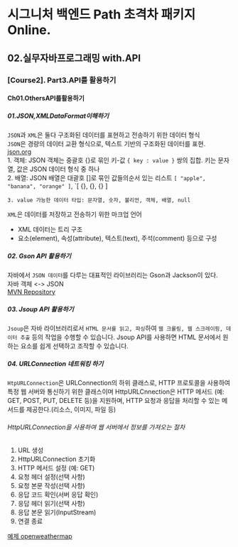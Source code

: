# 시그니처 백엔드 Path 초격차 패키지 Online.
## 02.실무자바프로그래밍 with.API
### [Course2]. Part3.API를 활용하기

#### Ch01.OthersAPI를활용하기
##### 01.JSON,XMLDataFormat이해하기

`JSON`과 `XML`은 둘다 구조화된 데이터를 표현하고 전송하기 위한 데이터 형식   
`JSON`은 경량의 데이터 교환 형식으로, 텍스트 기반의 구조화된 데이터를 표현.   
[json.org](https://www.json.org/json-en.html)   
    1. 객체: JSON 객체는 중괄호 {}로 묶인 키-값 `{ key : value }` 쌍의 집합. 키는 문자열, 값은 JSON 데이터 형식 중 하나   
    2. 배열: JSON 배열은 대괄호 []로 묶인 값들의순서 있는 리스트 `[ "apple", "banana", "orange" ]`, `[ {}, {}, {} ]   

    3. value 가능한 데이터 타입: 문자열, 숫자, 불리언, 객체, 배열, null

`XML`은 데이터를 저장하고 전송하기 위한 마크업 언어
- XML 데이터는 트리 구조
- 요소(element), 속성(attribute), 텍스트(text), 주석(comment) 등으로 구성

##### 02. Gson API 활용하기
자바에서 `JSON 데이터`를 다루는 대표적인 라이브러리는 Gson과 Jackson이 있다.   
자바 객체 <-> JSON   
[MVN Repository](https://mvnrepository.com/)   

##### 03. Jsoup API 활용하기
`Jsoup`은 자바 라이브러리로서 `HTML 문서를 읽고, 파싱`하여 `웹 크롤링, 웹 스크레이핑, 데이터 추출` 등의 작업을 수행할 수 있습니다. Jsoup API를 사용하면 HTML 문서에서 원하는 요소를 쉽게 선택하고 조작할 수 있습니다.

##### 04. URLConnection 네트워킹 하기
`HtpURLConnection`은 URLConnection의 하위 클래스로, HTTP 프로토콜을 사용하여 특정 웹 서버와 통신하기 위한 클래스이며 HttpURLCnnection은 HTTP 메서드 (예: GET, POST, PUT, DELETE 등)을 지원하며, HTTP 요청과 응답을 처리할 수 있는 메서드를 제공한다.(리소스, 이미지, 파일 등) 

###### HttpURLConnection을 사용하여 웹 서버에서 정보를 가져오는 절차
1. URL 생성
2. HttpURLConnection 초기화
3. HTTP 메서드 설정 (예: GET)
4. 요청 헤더 설정(선택 사항)
5. 요청 본문 작성(선택 사항)
6. 응답 코드 확인(서버 응답 확인)
7. 응답 헤더 읽기(선택 사항)
8. 응답 본문 읽기(InputStream)
9. 연결 종료

[예제 openweathermap](https://openweathermap.org/)
